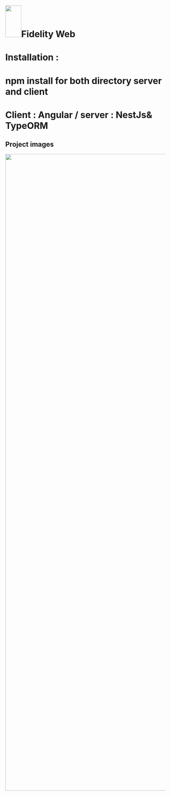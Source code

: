 # <img src="https://user-images.githubusercontent.com/48072325/100393906-90793b80-303b-11eb-8919-1d3c53697690.png" width="50" height="100" >Fidelity Web
 
# Installation : 
# npm install for both directory server and client 
# Client : Angular / server : NestJs& TypeORM 

## Project images

<img src="https://user-images.githubusercontent.com/48072325/100394286-d551a200-303c-11eb-88a6-261c2d5de9c7.PNG" width="1000" height="2000">
